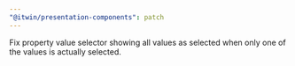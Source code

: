 ```yaml
---
"@itwin/presentation-components": patch
---
```


Fix property value selector showing all values as selected when only one of the values is actually selected.
